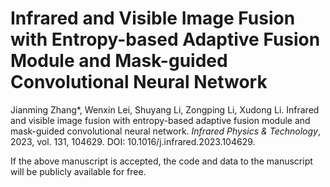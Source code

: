 # Infrared and Visible Image Fusion with Entropy-based Adaptive Fusion Module and Mask-guided Convolutional Neural Network

Jianming Zhang*, Wenxin Lei, Shuyang Li, Zongping Li, Xudong Li. Infrared and visible image fusion with entropy-based adaptive fusion module and mask-guided convolutional neural network. *Infrared Physics & Technology*, 2023, vol. 131, 104629. DOI: 10.1016/j.infrared.2023.104629. 


If the above manuscript is accepted, the code and data to the manuscript will be publicly available for free.
